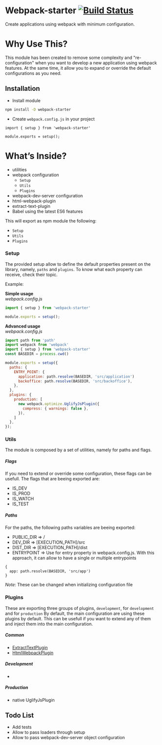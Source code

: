 # Webpack-starter [![Build Status](https://travis-ci.org/vitorcamachoo/es6-webpack-starter.svg?branch=master)](https://travis-ci.org/vitorcamachoo/es6-webpack-starter)

Create applications using webpack with minimum configuration.

# Why Use This?
This module has been created to remove some complexity and "re-configuration" when you want to develop a new application using webpack features. At the same time, it allow you to expand or override the default configurations as you need.   

## Installation
- Install module
```sh
npm install -D webpack-starter
```
- Create `webpack.config.js` in your project
```
import { setup } from 'webpack-starter'

module.exports = setup();
```


# What’s Inside?
* utilities
* webpack configuration
  * `Setup`
  * `Utils`
  * `Plugins`
* webpack-dev-server configuration
* html-webpack-plugin
* extract-text-plugin
* Babel using the latest ES6 features

This will export as npm module the following:
* `Setup`
* `Utils`
* `Plugins`
  
### Setup
The provided setup allow to define the default properties present on the library, namely, `paths` and `plugins`.
To know what each property can receive, check their topic.

Example:

**Simple usage**  
*webpack.config.js*
```js
import { setup } from 'webpack-starter'

module.exports = setup();
```

**Advanced usage**  
*webpack.config.js*
```js
import path from 'path'
import webpack from 'webpack'
import { setup } from 'webpack-starter'
const BASEDIR = process.cwd()

module.exports = setup({
  paths: {
    ENTRY_POINT: {
      application: path.resolve(BASEDIR, 'src/application')
      backoffice: path.resolve(BASEDIR, 'src/backoffice'),
    },
  },
  plugins: {
    production: [
      new webpack.optimize.UglifyJsPlugin({
        compress: { warnings: false },
      }),
    ]
  },
});
```


### Utils
The module is composed by a set of utilities, namely for paths and flags.

##### Flags
If you need to extend or override some configuration, these flags can be usefull. The flags that are beeing exported are:
* IS_DEV
* IS_PROD
* IS_WATCH
* IS_TEST

##### Paths
For the paths, the following paths variables are beeing exported:
* PUBLIC_DIR => /
* DEV_DIR => [EXECUTION_PATH]/src
* DIST_DIR => [EXECUTION_PATH]/dist
* ENTRYPOINT => Use for entry property in webpack.config.js. With this approach, it can allow to have a single or multiple entrypoints
```
{
  app: path.resolve(BASEDIR, 'src/app')
}
```

*Note*: These can be changed when initializing configuration file

### Plugins
These are exporting three groups of plugins, `development`, for `development` and for `production`
By default, the main configuration are using these plugins by default. This can be usefull if you want to extend any of them and inject them into the main configuration.

##### Common
* [ExtractTextPlugin](https://github.com/webpack-contrib/extract-text-webpack-plugin)
* [HtmlWebpackPlugin](https://github.com/jantimon/html-webpack-plugin)

##### Development
* <empty>
 
##### Production
* native UglifyJsPlugin


## Todo List
- Add tests
- Allow to pass loaders through setup
- Allow to pass webpack-dev-server object configuration
